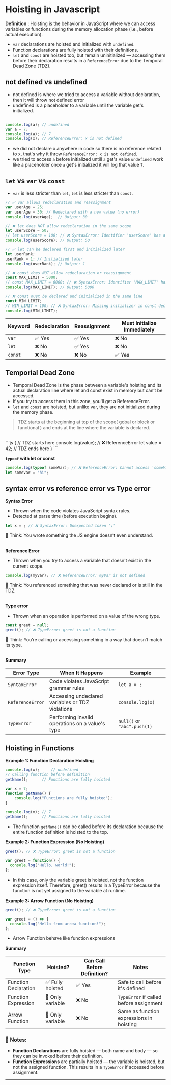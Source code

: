 # Hoisting in Javascript

**Definition** : Hoisting is the behavior in JavaScript where we can access variables or functions during the memory allocation phase (i.e., before actual execution).
- `var` declarations are hoisted and initialized with `undefined`.
- Function declarations are fully hoisted with their definitions.
- `let` and `const` are hoisted too, but remain uninitialized — accessing them before their declaration results in a `ReferenceError` due to the Temporal Dead Zone (TDZ).

## not defined vs undefined
- not defined is where we tried to access a variable without declaration, then it will throw not defined error 
- undefined is a placeholder to a variable until the variable get's initialized.

```js

console.log(a); // undefined
var a = 7;
console.log(a); // 7
console.log(x); // ReferenceError: x is not defined

```
- we did not declare x anywhere in code so there is no reference related to x, that's why it throw `ReferenceError: x is not defined`.
- we tried to access `a` before initialized untill `a` get's value `undefined` work like a placeholder once `a` get's initialized it will log that value `7`.

## `let` vs `var` vs `const` 
- `var` is less stricter than `let`, `let` is less stricter than `const`.
```js
// ✅ var allows redeclaration and reassignment
var userAge = 25;
var userAge = 30; // Redeclared with a new value (no error)
console.log(userAge);  // Output: 30

// ❌ let does NOT allow redeclaration in the same scope
let userScore = 50;
// let userScore = 100; // ❌ SyntaxError: Identifier 'userScore' has already been declared
console.log(userScore); // Output: 50

// ✅ let can be declared first and initialized later
let userRank;
userRank = 1; // Initialized later
console.log(userRank); // Output: 1

// ❌ const does NOT allow redeclaration or reassignment
const MAX_LIMIT = 5000;
// const MAX_LIMIT = 6000; // ❌ SyntaxError: Identifier 'MAX_LIMIT' has already been declared
console.log(MAX_LIMIT); // Output: 5000

// ❌ const must be declared and initialized in the same line
const MIN_LIMIT;
// MIN_LIMIT = 100; // ❌ SyntaxError: Missing initializer in const declaration
console.log(MIN_LIMIT);

```
| Keyword | Redeclaration | Reassignment | Must Initialize Immediately |
|---------|----------------|--------------|-----------------------------|
| `var`   | ✅ Yes         | ✅ Yes       | ❌ No                        |
| `let`   | ❌ No          | ✅ Yes       | ❌ No                        |
| `const` | ❌ No          | ❌ No        | ✅ Yes                       |


## Temporial Dead Zone
- Temporal Dead Zone is the phase between a variable's hoisting and its actual declaration line where let and const exist in memory but can’t be accessed. 
- If you try to access them in this zone, you'll get a ReferenceError.
- `let` and `const` are hoisted, but unlike var, they are not initialized during the memory phase.

>TDZ starts at the beginning at top of the scope( gobal or block or functional ) and ends at the line where the variable is declared.
<br />
```js
{
  // TDZ starts here
  console.log(value); // ❌ ReferenceError
  let value = 42;     // TDZ ends here
}
```

**`typeof` with let or const**
```js
console.log(typeof someVar); // ❌ ReferenceError: Cannot access 'someVar' before initialization
let someVar = "hi";
```

## syntax error vs reference error vs Type error

**Syntax Error** 
-  Thrown when the code violates JavaScript syntax rules.
- Detected at parse time (before execution begins).
```js
let x = ; // ❌ SyntaxError: Unexpected token ';'
```
🧠 Think: You wrote something the JS engine doesn’t even understand.
<br />
<br />

**Reference Error** 
-  Thrown when you try to access a variable that doesn't exist in the current scope.
```js
console.log(myVar); // ❌ ReferenceError: myVar is not defined
```
🧠 Think: You referenced something that was never declared or is still in the TDZ.
<br />
<br />

**Type error** 
- Thrown when an operation is performed on a value of the wrong type.
```js
const greet = null;
greet(); // ❌ TypeError: greet is not a function
```
🧠 Think: You’re calling or accessing something in a way that doesn’t match its type.
<br />
<br />

**Summary**

| Error Type       | When It Happens                                      | Example                         |
|------------------|------------------------------------------------------|----------------------------------|
| `SyntaxError`    | Code violates JavaScript grammar rules               | `let a = ;`                      |
| `ReferenceError` | Accessing undeclared variables or TDZ violations     | `console.log(x)`                |
| `TypeError`      | Performing invalid operations on a value's type      | `null()` or `"abc".push(1)`     |


## Hoisting in Functions 


**Example 1: Function Declaration Hoisting**
```js
console.log(x);     // undefined
// Calling function before definition
getName();      // Functions are fully hoisted

var x = 7;
function getName() {
    console.log("Functions are fully hoisted");
}

console.log(x); // 7
getName();      // Functions are fully hoisted

```
- The function `getName()` can be called before its declaration because the entire function definition is hoisted to the top.


**Example 2: Function Expression (No Hoisting)**
```js
greet(); // ❌ TypeError: greet is not a function

var greet = function() {
  console.log("Hello, world!");
};
```
- In this case, only the variable greet is hoisted, not the function expression itself. Therefore, greet() results in a TypeError because the function is not yet assigned to the variable at runtime.

**Example 3: Arrow Function (No Hoisting)**

```js
greet(); // ❌ TypeError: greet is not a function

var greet = () => {
  console.log("Hello from arrow function!");
};

```
- Arrow Function behave like function expressions


**Summary**


| Function Type        | Hoisted?         | Can Call Before Definition? | Notes                                        |
|----------------------|------------------|------------------------------|----------------------------------------------|
| Function Declaration | ✅ Fully hoisted  | ✅ Yes                        | Safe to call before it's defined             |
| Function Expression  | 🚫 Only variable  | ❌ No                         | `TypeError` if called before assignment      |
| Arrow Function       | 🚫 Only variable  | ❌ No                         | Same as function expressions in hoisting     |


### 📝 Notes:
- **Function Declarations** are fully hoisted — both name and body — so they can be invoked before their definition.
- **Function Expressions** are partially hoisted — the variable is hoisted, but not the assigned function. This results in a `TypeError` if accessed before assignment.

---
